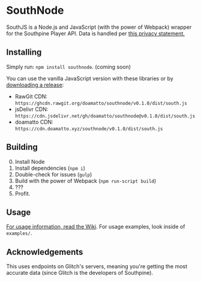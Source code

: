 # SouthNode

SouthJS is a Node.js and JavaScript (with the power of Webpack) wrapper for the Southpine Player API. Data is handled per [this privacy statement.](https://doamatto.xyz/privacy/southpine-wrappers/)

## Installing
Simply run: `npm install southnode`. (coming soon)

You can use the vanilla JavaScript version with these libraries or by [downloading a release](https://github.com/doamatto/southnode/releases/latest):
- RawGit CDN: `https://ghcdn.rawgit.org/doamatto/southnode/v0.1.0/dist/south.js`
- jsDelivr CDN: `https://cdn.jsdelivr.net/gh/doamatto/southnode@v0.1.0/dist/south.js`
- doamatto CDN: `https://cdn.doamatto.xyz/southnode/v0.1.0/dist/south.js`

## Building
0. Install Node
1. Install dependencies (`npm i`)
2. Double-check for issues (`gulp`)
3. Build with the power of Webpack (`npm run-script build`)
4. ???
5. Profit.

## Usage
[For usage information, read the Wiki](https://github.com/doamatto/southnode/wiki/Usage). For usage examples, look inside of `examples/`.

## Acknowledgements

This uses endpoints on Glitch's servers, meaning you're getting the most accurate data (since Glitch is the developers of Southpine).
